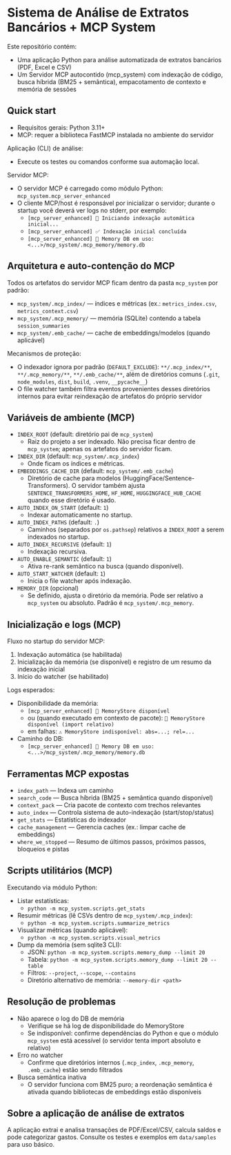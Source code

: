 # Sistema de Análise de Extratos Bancários + MCP System

Este repositório contém:
- Uma aplicação Python para análise automatizada de extratos bancários (PDF, Excel e CSV)
- Um Servidor MCP autocontido (mcp_system) com indexação de código, busca híbrida (BM25 + semântica), empacotamento de contexto e memória de sessões

## Quick start

- Requisitos gerais: Python 3.11+
- MCP: requer a biblioteca FastMCP instalada no ambiente do servidor

Aplicação (CLI) de análise:
- Execute os testes ou comandos conforme sua automação local.

Servidor MCP:
- O servidor MCP é carregado como módulo Python: `mcp_system.mcp_server_enhanced`
- O cliente MCP/host é responsável por inicializar o servidor; durante o startup você deverá ver logs no stderr, por exemplo:
  - `[mcp_server_enhanced] 🚀 Iniciando indexação automática inicial...`
  - `[mcp_server_enhanced] ✅ Indexação inicial concluída`
  - `[mcp_server_enhanced] 🧠 Memory DB em uso: <...>/mcp_system/.mcp_memory/memory.db`

## Arquitetura e auto-contenção do MCP

Todos os artefatos do servidor MCP ficam dentro da pasta `mcp_system` por padrão:
- `mcp_system/.mcp_index/` — índices e métricas (ex.: `metrics_index.csv`, `metrics_context.csv`)
- `mcp_system/.mcp_memory/` — memória (SQLite) contendo a tabela `session_summaries`
- `mcp_system/.emb_cache/` — cache de embeddings/modelos (quando aplicável)

Mecanismos de proteção:
- O indexador ignora por padrão (`DEFAULT_EXCLUDE`): `**/.mcp_index/**`, `**/.mcp_memory/**`, `**/.emb_cache/**`, além de diretórios comuns (`.git`, `node_modules`, `dist`, `build`, `.venv`, `__pycache__`)
- O file watcher também filtra eventos provenientes desses diretórios internos para evitar reindexação de artefatos do próprio servidor

## Variáveis de ambiente (MCP)

- `INDEX_ROOT` (default: diretório pai de `mcp_system`)
  - Raiz do projeto a ser indexado. Não precisa ficar dentro de `mcp_system`; apenas os artefatos do servidor ficam.
- `INDEX_DIR` (default: `mcp_system/.mcp_index`)
  - Onde ficam os índices e métricas.
- `EMBEDDINGS_CACHE_DIR` (default: `mcp_system/.emb_cache`)
  - Diretório de cache para modelos (HuggingFace/Sentence-Transformers). O servidor também ajusta `SENTENCE_TRANSFORMERS_HOME`, `HF_HOME`, `HUGGINGFACE_HUB_CACHE` quando esse diretório é usado.
- `AUTO_INDEX_ON_START` (default: `1`)
  - Indexar automaticamente no startup.
- `AUTO_INDEX_PATHS` (default: `.`)
  - Caminhos (separados por `os.pathsep`) relativos a `INDEX_ROOT` a serem indexados no startup.
- `AUTO_INDEX_RECURSIVE` (default: `1`)
  - Indexação recursiva.
- `AUTO_ENABLE_SEMANTIC` (default: `1`)
  - Ativa re-rank semântico na busca (quando disponível).
- `AUTO_START_WATCHER` (default: `1`)
  - Inicia o file watcher após indexação.
- `MEMORY_DIR` (opcional)
  - Se definido, ajusta o diretório da memória. Pode ser relativo a `mcp_system` ou absoluto. Padrão é `mcp_system/.mcp_memory`.

## Inicialização e logs (MCP)

Fluxo no startup do servidor MCP:
1) Indexação automática (se habilitada)
2) Inicialização da memória (se disponível) e registro de um resumo da indexação inicial
3) Início do watcher (se habilitado)

Logs esperados:
- Disponibilidade da memória:
  - `[mcp_server_enhanced] 🧠 MemoryStore disponível`
  - ou (quando executado em contexto de pacote): `🧠 MemoryStore disponível (import relativo)`
  - em falhas: `⚠️ MemoryStore indisponível: abs=...; rel=...`
- Caminho do DB:
  - `[mcp_server_enhanced] 🧠 Memory DB em uso: <...>/mcp_system/.mcp_memory/memory.db`

## Ferramentas MCP expostas

- `index_path` — Indexa um caminho
- `search_code` — Busca híbrida (BM25 + semântica quando disponível)
- `context_pack` — Cria pacote de contexto com trechos relevantes
- `auto_index` — Controla sistema de auto-indexação (start/stop/status)
- `get_stats` — Estatísticas do indexador
- `cache_management` — Gerencia caches (ex.: limpar cache de embeddings)
- `where_we_stopped` — Resumo de últimos passos, próximos passos, bloqueios e pistas

## Scripts utilitários (MCP)

Executando via módulo Python:

- Listar estatísticas:
  - `python -m mcp_system.scripts.get_stats`
- Resumir métricas (lê CSVs dentro de `mcp_system/.mcp_index`):
  - `python -m mcp_system.scripts.summarize_metrics`
- Visualizar métricas (quando aplicável):
  - `python -m mcp_system.scripts.visual_metrics`
- Dump da memória (sem sqlite3 CLI):
  - JSON: `python -m mcp_system.scripts.memory_dump --limit 20`
  - Tabela: `python -m mcp_system.scripts.memory_dump --limit 20 --table`
  - Filtros: `--project`, `--scope`, `--contains`
  - Diretório alternativo de memória: `--memory-dir <path>`

## Resolução de problemas

- Não aparece o log do DB de memória
  - Verifique se há log de disponibilidade do MemoryStore
  - Se indisponível: confirme dependências do Python e que o módulo `mcp_system` está acessível (o servidor tenta import absoluto e relativo)
- Erro no watcher
  - Confirme que diretórios internos (`.mcp_index`, `.mcp_memory`, `.emb_cache`) estão sendo filtrados
- Busca semântica inativa
  - O servidor funciona com BM25 puro; a reordenação semântica é ativada quando bibliotecas de embeddings estão disponíveis

## Sobre a aplicação de análise de extratos

A aplicação extrai e analisa transações de PDF/Excel/CSV, calcula saldos e pode categorizar gastos. Consulte os testes e exemplos em `data/samples` para uso básico.
